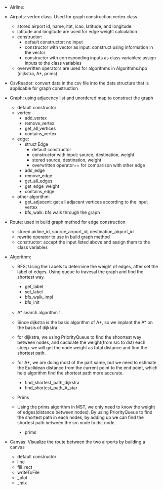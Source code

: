 - Airline:

- Airpots: vertex class. Used for graph construction vertex class
    - stored airport id, name, itat, icao, latitude, and longitude
    - latitude and longitude are used for edge weight calculation
    - constructor:
        - default constructor: no input
        - constructor with vector as input: construct using information in the vector
        - constructor with corresponding inputs as class variables: assign inputs to the class variables
    - overwritten operators are used for algorithms in Algorithms.hpp (dijkstra, A*, prims)

- CsvReader: convert data in the csv file into the data structure that is applicable for graph construction

- Graph: using adjacency list and unordered map to construct the graph
    - default constructor
    - vertex:
        - add_vertex
        - remove_vertex
        - get_all_vertices
        - contains_vertex
    - edge:
        - struct Edge
            - default constructor
            - constructor with input: source, destination, weight
            - stored source, destination, weight
            - overwritten operator== for comparison with other edge
        - add_edge
        - remove_edge
        - get_all_edges
        - get_edge_weight
        - contains_edge
    - other algorithm:
        - get_adjacent: get all adjacent vertices according to the input vertex
        - bfs_walk: bfs walk through the graph

- Route: used in build graph method for edge construction
    - stored airline_id, source_airport_id, destination_airport_id
    - rewrite operator to use in build graph method
    - constructor: accept the input listed above and assign them to the class
    variables

- Algorithm:

    - BFS:
        Using the Labels to determine the weight of edges, after set the label of       edges. Using queue to travesal the graph and find the shortest way.
        - get_label
        - set_label
        - bfs_walk_impl
        - bfs_init

    - A* search algorithm：

    - Since dijkstra is the basic algorithm of A*, so we implant the A* on the basis of dijkstra.

    - for dijkstra, we using PriorityQueue to find the shoortest way between nodes, and caclulate the weight(from src to dst) each steep. we will get the node weight as total distance and find the shortest path.

    - for A*, we are doing most of the part same, but we need to estimate the Euclidean distance from the current point to the end point, which help algorithm find the shortest path more accurate.
  
        - find_shortest_path_dijkstra
        - find_shortest_path_A_star

    - Prims

    - Using the prims algorithm in MST, we only need to know the weight of edges(distance between nodes). By using PriorityQueue to find the shortest path in each nodes, by adding up we can find the shortest path between the src node to dst node.
        - prims

- Canvas: Visualize the route between the two airports by building a canvas
    - default constructor
    - line
    - fill_rect
    - writeToFile
    - _plot
    - _mix
